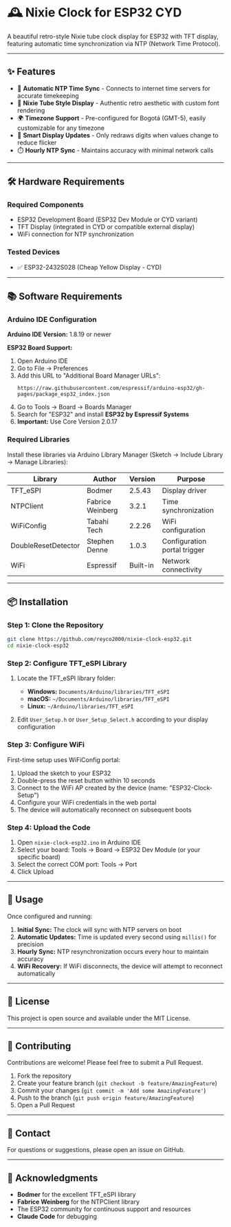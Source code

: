 # 🕰️ Nixie Clock for ESP32 CYD

A beautiful retro-style Nixie tube clock display for ESP32 with TFT display, featuring automatic time synchronization via NTP (Network Time Protocol).

---

## ✨ Features

- 📡 **Automatic NTP Time Sync** - Connects to internet time servers for accurate timekeeping
- 🎨 **Nixie Tube Style Display** - Authentic retro aesthetic with custom font rendering
- 🌍 **Timezone Support** - Pre-configured for Bogotá (GMT-5), easily customizable for any timezone
- 🔄 **Smart Display Updates** - Only redraws digits when values change to reduce flicker
- ⏱️ **Hourly NTP Sync** - Maintains accuracy with minimal network calls

---

## 🛠️ Hardware Requirements

### Required Components

- ESP32 Development Board (ESP32 Dev Module or CYD variant)
- TFT Display (integrated in CYD or compatible external display)
- WiFi connection for NTP synchronization

### Tested Devices

- ✅ ESP32-2432S028 (Cheap Yellow Display - CYD)

---

## 📚 Software Requirements

### Arduino IDE Configuration

**Arduino IDE Version:** 1.8.19 or newer

**ESP32 Board Support:**
1. Open Arduino IDE
2. Go to File → Preferences
3. Add this URL to "Additional Board Manager URLs":
   ```
   https://raw.githubusercontent.com/espressif/arduino-esp32/gh-pages/package_esp32_index.json
   ```
4. Go to Tools → Board → Boards Manager
5. Search for "ESP32" and install **ESP32 by Espressif Systems**
6. **Important:** Use Core Version 2.0.17

### Required Libraries

Install these libraries via Arduino Library Manager (Sketch → Include Library → Manage Libraries):

| Library | Author | Version | Purpose |
|---------|--------|---------|---------|
| TFT_eSPI | Bodmer | 2.5.43 | Display driver |
| NTPClient | Fabrice Weinberg | 3.2.1 | Time synchronization |
| WiFiConfig | Tabahi Tech | 2.2.26 | WiFi configuration |
| DoubleResetDetector | Stephen Denne | 1.0.3 | Configuration portal trigger |
| WiFi | Espressif | Built-in | Network connectivity |

---

## 📦 Installation

### Step 1: Clone the Repository

```bash
git clone https://github.com/reyco2000/nixie-clock-esp32.git
cd nixie-clock-esp32
```

### Step 2: Configure TFT_eSPI Library

1. Locate the TFT_eSPI library folder:
   - **Windows:** `Documents/Arduino/libraries/TFT_eSPI`
   - **macOS:** `~/Documents/Arduino/libraries/TFT_eSPI`
   - **Linux:** `~/Arduino/libraries/TFT_eSPI`

2. Edit `User_Setup.h` or `User_Setup_Select.h` according to your display configuration

### Step 3: Configure WiFi

First-time setup uses WiFiConfig portal:
1. Upload the sketch to your ESP32
2. Double-press the reset button within 10 seconds
3. Connect to the WiFi AP created by the device (name: "ESP32-Clock-Setup")
4. Configure your WiFi credentials in the web portal
5. The device will automatically reconnect on subsequent boots

### Step 4: Upload the Code

1. Open `nixie-clock-esp32.ino` in Arduino IDE
2. Select your board: Tools → Board → ESP32 Dev Module (or your specific board)
3. Select the correct COM port: Tools → Port
4. Click Upload

---


## 🚀 Usage

Once configured and running:

1. **Initial Sync:** The clock will sync with NTP servers on boot
2. **Automatic Updates:** Time is updated every second using `millis()` for precision
3. **Hourly Sync:** NTP resynchronization occurs every hour to maintain accuracy
4. **WiFi Recovery:** If WiFi disconnects, the device will attempt to reconnect automatically

---


## 📝 License

This project is open source and available under the MIT License.

---

## 🤝 Contributing

Contributions are welcome! Please feel free to submit a Pull Request.

1. Fork the repository
2. Create your feature branch (`git checkout -b feature/AmazingFeature`)
3. Commit your changes (`git commit -m 'Add some AmazingFeature'`)
4. Push to the branch (`git push origin feature/AmazingFeature`)
5. Open a Pull Request

---

## 📧 Contact

For questions or suggestions, please open an issue on GitHub.

---

## 🙏 Acknowledgments

- **Bodmer** for the excellent TFT_eSPI library
- **Fabrice Weinberg** for the NTPClient library
- The ESP32 community for continuous support and resources
- **Claude Code** for debugging
